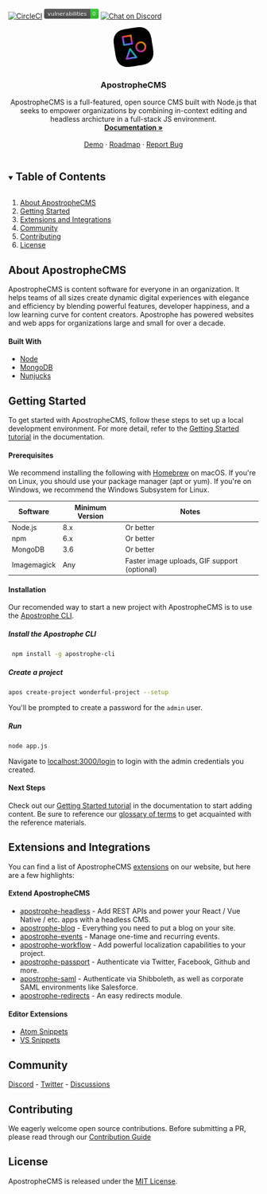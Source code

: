 
[![CircleCI](https://circleci.com/gh/apostrophecms/apostrophe/tree/master.svg?style=svg)](https://circleci.com/gh/apostrophecms/apostrophe/tree/master)
[<img src="./badges/npm-audit-badge.png" title="npm audit" />](https://docs.npmjs.com/cli/audit)
[![Chat on Discord](https://img.shields.io/discord/517772094482677790.svg)](https://chat.apostrophecms.org)

<p align="center">
  <a href="https://github.com/github_username/repo_name">
    <img src="logo.svg" alt="Logo" width="80" height="80">
  </a>

  <h3 align="center">ApostropheCMS</h3>

  <p align="center">
    ApostropheCMS is a full-featured, open source CMS built with Node.js that seeks to empower organizations by combining in-context editing and headless archicture in a full-stack JS environment.
    <br />
    <a href="https://docs.apostrophecms.org/"><strong>Documentation »</strong></a>
    <br />
    <br />
    <a href="http://dashboard.apostrophecmsdemo.org/">Demo</a>
    ·
    <a href="https://portal.productboard.com/apostrophecms/1-product-roadmap">Roadmap</a>
    ·
    <a href="https://github.com/apostrophecms/apostrophe/issues/new?assignees=&labels=bug&template=bug_report.md&title=">Report Bug</a>
  </p>
</p>



<!-- TABLE OF CONTENTS -->
<details open="open">
  <summary><h2 style="display: inline-block">Table of Contents</h2></summary>
  <ol>
    <li><a href="#about-apostrophecms">About ApostropheCMS</a></li>
    <li><a href="#getting-started">Getting Started</a></li>
    <li><a href="#extensions-and-integrations">Extensions and Integrations</a></li>
    <li><a href="#community">Community</a></li>
    <li><a href="#contributing">Contributing</a></li>
    <li><a href="#license">License</a></li>
  </ol>
</details>



## About ApostropheCMS

ApostropheCMS is content software for everyone in an organization. It helps teams of all sizes create dynamic digital experiences with elegance and efficiency by blending powerful features, developer happiness, and a low learning curve for content creators. Apostrophe has powered websites and web apps for organizations large and small for over a decade.

#### Built With

* [Node](https://nodejs.org/en/)
* [MongoDB](https://www.mongodb.com/)
* [Nunjucks](https://mozilla.github.io/nunjucks/)

## Getting Started

To get started with ApostropheCMS, follow these steps to set up a local development environment. For more detail, refer to the [Getting Started tutorial](https://docs.apostrophecms.org/getting-started/creating-your-first-project.html) in the documentation.

#### Prerequisites

We recommend installing the following with [Homebrew](https://brew.sh/) on macOS. If you're on Linux, you should use your package manager (apt or yum). If you're on Windows, we recommend the Windows Subsystem for Linux.

| Software | Minimum Version | Notes
| ------------- | ------------- | -----
| Node.js | 8.x | Or better
| npm  | 6.x  | Or better
| MongoDB  | 3.6  | Or better
| Imagemagick  | Any | Faster image uploads, GIF support (optional)


#### Installation
Our recomended way to start a new project with ApostropheCMS is to use the [Apostrophe CLI](https://github.com/apostrophecms/apostrophe-cli).

##### Install the Apostrophe CLI
 ```sh
  npm install -g apostrophe-cli
 ```
##### Create a project
```sh
apos create-project wonderful-project --setup
```
You'll be prompted to create a password for the `admin` user.
##### Run
```sh
node app.js
```

Navigate to [localhost:3000/login](localhost:3000) to login with the admin credentials you created.
#### Next Steps
Check out our [Getting Started tutorial](https://docs.apostrophecms.org/getting-started/creating-your-first-project.html#working-with-areas) in the documentation to start adding content. Be sure to reference our [glossary of terms](https://docs.apostrophecms.org/reference/glossary.html) to get acquainted with the reference materials.

## Extensions and Integrations

You can find a  list of ApostropheCMS [extensions](https://apostrophecms.com/extensions) on our website, but here are a few highlights:

#### Extend ApostropheCMS

- [apostrophe-headless](https://github.com/apostrophecms/apostrophe-headless) - Add REST APIs and power your React / Vue Native / etc. apps with a headless CMS.
- [apostrophe-blog](https://github.com/apostrophecms/apostrophe-blog) - Everything you need to put a blog on your site.
- [apostrophe-events](https://github.com/apostrophecms/apostrophe-events) - Manage one-time and recurring events.
- [apostrophe-workflow](https://github.com/apostrophecms/apostrophe-workflow) - Add powerful localization capabilities to your project.
- [apostrophe-passport](https://github.com/apostrophecms/apostrophe-passport) - Authenticate via Twitter, Facebook, Github and more.
- [apostrophe-saml](https://github.com/apostrophecms/apostrophe-saml) - Authenticate via Shibboleth, as well as corporate SAML environments like Salesforce.
- [apostrophe-redirects](https://github.com/apostrophecms/apostrophe-redirects) - An easy redirects module.

#### Editor Extensions
- [Atom Snippets](https://github.com/apostrophecms/apostrophe-atom)
- [VS Snippets](https://marketplace.visualstudio.com/items?itemName=punkave.apostrophecms-vs-snippets)

## Community

[Discord](https://discord.com/invite/XkbRNq7) - [Twitter](https://twitter.com/apostrophecms) - [Discussions](https://github.com/apostrophecms/apostrophe/discussions)
## Contributing

We eagerly welcome open source contributions. Before submitting a PR, please read through our [Contribution Guide](https://github.com/apostrophecms/apostrophe/blob/main/CONTRIBUTING.md)

## License

ApostropheCMS is released under the [ MIT License](https://github.com/apostrophecms/apostrophe/blob/main/LICENSE.md).